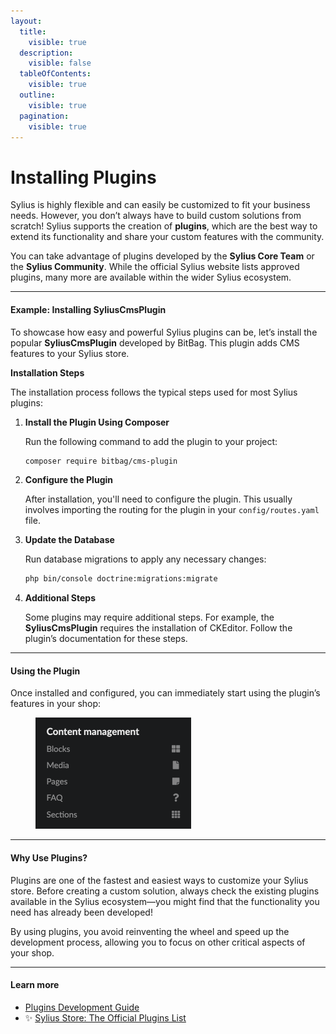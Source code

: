 ```yaml
---
layout:
  title:
    visible: true
  description:
    visible: false
  tableOfContents:
    visible: true
  outline:
    visible: true
  pagination:
    visible: true
---
```


# Installing Plugins

Sylius is highly flexible and can easily be customized to fit your business needs. However, you don’t always have to build custom solutions from scratch! Sylius supports the creation of **plugins**, which are the best way to extend its functionality and share your custom features with the community.

You can take advantage of plugins developed by the **Sylius Core Team** or the **Sylius Community**. While the official Sylius website lists approved plugins, many more are available within the wider Sylius ecosystem.

***

#### Example: Installing SyliusCmsPlugin

To showcase how easy and powerful Sylius plugins can be, let’s install the popular **SyliusCmsPlugin** developed by BitBag. This plugin adds CMS features to your Sylius store.

**Installation Steps**

The installation process follows the typical steps used for most Sylius plugins:

1.  **Install the Plugin Using Composer**

    Run the following command to add the plugin to your project:

    ```bash
    composer require bitbag/cms-plugin
    ```
2.  **Configure the Plugin**

    After installation, you'll need to configure the plugin. This usually involves importing the routing for the plugin in your `config/routes.yaml` file.
3.  **Update the Database**

    Run database migrations to apply any necessary changes:

    ```bash
    php bin/console doctrine:migrations:migrate
    ```
4.  **Additional Steps**

    Some plugins may require additional steps. For example, the **SyliusCmsPlugin** requires the installation of CKEditor. Follow the plugin’s documentation for these steps.

***

#### Using the Plugin

Once installed and configured, you can immediately start using the plugin’s features in your shop:

<figure><img src="../.gitbook/assets/plugin-installed.png" alt="" width="249"><figcaption></figcaption></figure>

***

#### Why Use Plugins?

Plugins are one of the fastest and easiest ways to customize your Sylius store. Before creating a custom solution, always check the existing plugins available in the Sylius ecosystem—you might find that the functionality you need has already been developed!

By using plugins, you avoid reinventing the wheel and speed up the development process, allowing you to focus on other critical aspects of your shop.

***

#### Learn more

* [Plugins Development Guide](https://old-docs.sylius.com/en/1.13/book/plugins/guide/index.html)
* :sparkles: [Sylius Store: The Official Plugins List](https://store.sylius.com/)
